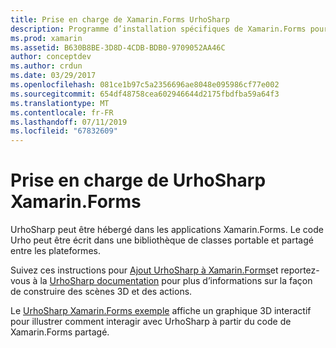 ```yaml
---
title: Prise en charge de Xamarin.Forms UrhoSharp
description: Programme d’installation spécifiques de Xamarin.Forms pour UrhoSharp.
ms.prod: xamarin
ms.assetid: B630B8BE-3D8D-4CDB-BDB0-9709052AA46C
author: conceptdev
ms.author: crdun
ms.date: 03/29/2017
ms.openlocfilehash: 081ce1b97c5a2356696ae8048e095986cf77e002
ms.sourcegitcommit: 654df48758cea602946644d2175fbdfba59a64f3
ms.translationtype: MT
ms.contentlocale: fr-FR
ms.lasthandoff: 07/11/2019
ms.locfileid: "67832609"
---
```

# <a name="urhosharp-xamarinforms-support"></a>Prise en charge de UrhoSharp Xamarin.Forms

UrhoSharp peut être hébergé dans les applications Xamarin.Forms. Le code Urho peut être écrit dans une bibliothèque de classes portable et partagé entre les plateformes.

Suivez ces instructions pour [Ajout UrhoSharp à Xamarin.Forms](~/xamarin-forms/user-interface/graphics/urhosharp.md)et reportez-vous à la [UrhoSharp documentation](~/graphics-games/urhosharp/using.md) pour plus d’informations sur la façon de construire des scènes 3D et des actions.

Le [UrhoSharp Xamarin.Forms exemple](https://github.com/xamarin/urho-samples/tree/master/FormsSample) affiche un graphique 3D interactif pour illustrer comment interagir avec UrhoSharp à partir du code de Xamarin.Forms partagé.
